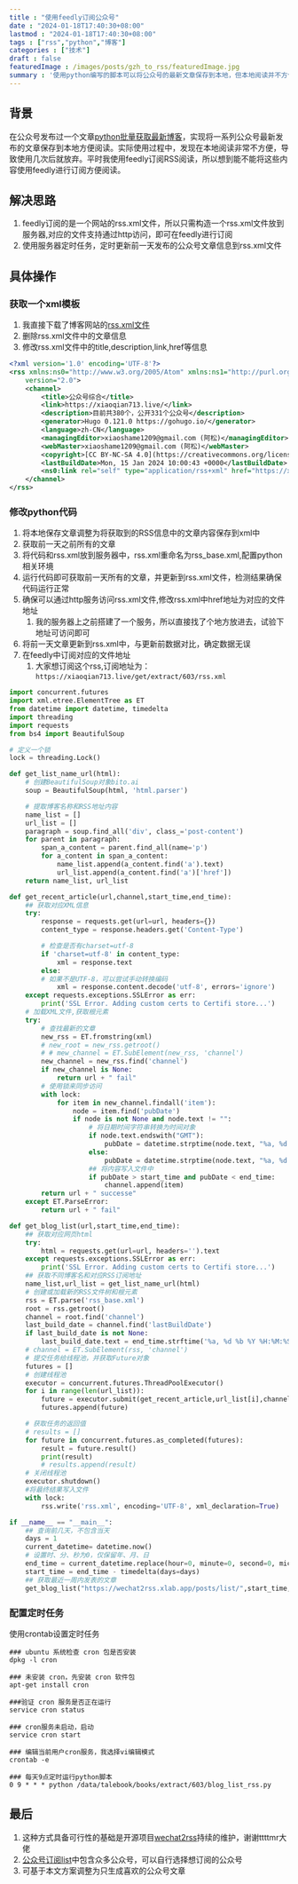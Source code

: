 ```yaml
---
title : "使用feedly订阅公众号" 
date : "2024-01-18T17:40:30+08:00" 
lastmod : "2024-01-18T17:40:30+08:00" 
tags : ["rss","python","博客"] 
categories : ["技术"]
draft : false
featuredImage : /images/posts/gzh_to_rss/featuredImage.jpg
summary : '使用python编写的脚本可以将公众号的最新文章保存到本地，但本地阅读并不方便。作者通过使用feedly来订阅文章的方式解决了这个问题。'
---
```


## 背景

在公众号发布过一个文章[python批量获取最新博客](https://mp.weixin.qq.com/s?__biz=Mzg2ODg5MTk3MQ==&mid=2247483963&idx=1&sn=35a16a0a6e6308b2c566629cda770593&chksm=cea42e17f9d3a7016925cf2bbb975ad81c42f9d89353e2677fd8aba3b84b4e68c35c43b2ea93#rd)，实现将一系列公众号最新发布的文章保存到本地方便阅读。实际使用过程中，发现在本地阅读非常不方便，导致使用几次后就放弃。平时我使用feedly订阅RSS阅读，所以想到能不能将这些内容使用feedly进行订阅方便阅读。

## 解决思路

1. feedly订阅的是一个网站的rss.xml文件，所以只需构造一个rss.xml文件放到服务器,对应的文件支持通过http访问，即可在feedly进行订阅
2. 使用服务器定时任务，定时更新前一天发布的公众号文章信息到rss.xml文件

## 具体操作

### 获取一个xml模板

1. 我直接下载了博客网站的[rss.xml文件](https://xiaoshame.github.io/rss.xml)
2. 删除rss.xml文件中的文章信息
3. 修改rss.xml文件中的title,description,link,href等信息

```xml
<?xml version='1.0' encoding='UTF-8'?>
<rss xmlns:ns0="http://www.w3.org/2005/Atom" xmlns:ns1="http://purl.org/rss/1.0/modules/content/"
    version="2.0">
    <channel>
        <title>公众号综合</title>
        <link>https://xiaoqian713.live/</link>
        <description>目前共380个，公开331个公众号</description>
        <generator>Hugo 0.121.0 https://gohugo.io/</generator>
        <language>zh-CN</language>
        <managingEditor>xiaoshame1209@gmail.com (阿松)</managingEditor>
        <webMaster>xiaoshame1209@gmail.com (阿松)</webMaster>
        <copyright>[CC BY-NC-SA 4.0](https://creativecommons.org/licenses/by-nc-sa/4.0/deed.zh)</copyright>
        <lastBuildDate>Mon, 15 Jan 2024 10:00:43 +0000</lastBuildDate>
        <ns0:link rel="self" type="application/rss+xml" href="https://xiaoqian713.live/get/extract/603/rss.xml" />
    </channel>
</rss>
```

### 修改python代码

1. 将本地保存文章调整为将获取到的RSS信息中的文章内容保存到xml中
2. 获取前一天之前所有的文章
3. 将代码和rss.xml放到服务器中，rss.xml重命名为rss_base.xml,配置python相关环境
4. 运行代码即可获取前一天所有的文章，并更新到rss.xml文件，检测结果确保代码运行正常
5. 确保可以通过http服务访问rss.xml文件,修改rss.xml中href地址为对应的文件地址
    1. 我的服务器上之前搭建了一个服务，所以直接找了个地方放进去，试验下地址可访问即可
6. 将前一天文章更新到rss.xml中，与更新前数据对比，确定数据无误
7. 在feedly中订阅对应的文件地址
    1. 大家想订阅这个rss,订阅地址为：`https://xiaoqian713.live/get/extract/603/rss.xml`

```python
import concurrent.futures
import xml.etree.ElementTree as ET
from datetime import datetime, timedelta
import threading
import requests
from bs4 import BeautifulSoup

# 定义一个锁
lock = threading.Lock()

def get_list_name_url(html):
    # 创建BeautifulSoup对象bito.ai
    soup = BeautifulSoup(html, 'html.parser')

    # 提取博客名称和RSS地址内容
    name_list = []
    url_list = []
    paragraph = soup.find_all('div', class_='post-content')
    for parent in paragraph:
        span_a_content = parent.find_all(name='p')
        for a_content in span_a_content:
            name_list.append(a_content.find('a').text)
            url_list.append(a_content.find('a')['href'])
    return name_list, url_list

def get_recent_article(url,channel,start_time,end_time):
    ## 获取对应XML信息
    try:
        response = requests.get(url=url, headers={})
        content_type = response.headers.get('Content-Type')

        # 检查是否有charset=utf-8
        if 'charset=utf-8' in content_type:
            xml = response.text
        else:
        # 如果不是UTF-8，可以尝试手动转换编码
            xml = response.content.decode('utf-8', errors='ignore')
    except requests.exceptions.SSLError as err:
        print('SSL Error. Adding custom certs to Certifi store...')
    # 加载XML文件,获取根元素
    try:
        # 查找最新的文章
        new_rss = ET.fromstring(xml)
        # new_root = new_rss.getroot()
        # # mew_channel = ET.SubElement(new_rss, 'channel')
        new_channel = new_rss.find('channel')
        if new_channel is None:
            return url + " fail"
        # 使用锁来同步访问
        with lock:
            for item in new_channel.findall('item'):
                node = item.find('pubDate')
                if node is not None and node.text != "":
                    # 将日期时间字符串转换为时间对象
                    if node.text.endswith("GMT"):
                        pubDate = datetime.strptime(node.text, "%a, %d %b %Y %H:%M:%S %Z").replace(tzinfo=None)
                    else:
                        pubDate = datetime.strptime(node.text, "%a, %d %b %Y %H:%M:%S %z").replace(tzinfo=None)
                    ## 将内容写入文件中
                    if pubDate > start_time and pubDate < end_time:
                        channel.append(item)
        return url + " successe"
    except ET.ParseError:
        return url + " fail"

def get_blog_list(url,start_time,end_time):
    ## 获取对应网页html
    try:
        html = requests.get(url=url, headers='').text
    except requests.exceptions.SSLError as err:
        print('SSL Error. Adding custom certs to Certifi store...')
    ## 获取不同博客名和对应RSS订阅地址
    name_list,url_list = get_list_name_url(html)
    # 创建或加载新的RSS文件树和根元素
    rss = ET.parse('rss_base.xml')
    root = rss.getroot()
    channel = root.find('channel')
    last_build_date = channel.find('lastBuildDate')
    if last_build_date is not None:
        last_build_date.text = end_time.strftime('%a, %d %b %Y %H:%M:%S %z')
    # channel = ET.SubElement(rss, 'channel')
    # 提交任务给线程池，并获取Future对象
    futures = []
    # 创建线程池
    executor = concurrent.futures.ThreadPoolExecutor()
    for i in range(len(url_list)):
        future = executor.submit(get_recent_article,url_list[i],channel,start_time,end_time)
        futures.append(future)

    # 获取任务的返回值
    # results = []
    for future in concurrent.futures.as_completed(futures):
        result = future.result()
        print(result)
        # results.append(result)
    # 关闭线程池
    executor.shutdown()
    #将最终结果写入文件
    with lock:
        rss.write('rss.xml', encoding='UTF-8', xml_declaration=True)

if __name__ == "__main__":
    ## 查询前几天，不包含当天
    days = 1
    current_datetime= datetime.now()
    # 设置时、分、秒为0，仅保留年、月、日
    end_time = current_datetime.replace(hour=0, minute=0, second=0, microsecond=0)
    start_time = end_time - timedelta(days=days)
    ## 获取最近一周内发表的文章
    get_blog_list("https://wechat2rss.xlab.app/posts/list/",start_time,end_time)

```

### 配置定时任务

使用crontab设置定时任务

```plaintext
### ubuntu 系统检查 cron 包是否安装
dpkg -l cron 

### 未安装 cron，先安装 cron 软件包
apt-get install cron

###验证 cron 服务是否正在运行
service cron status

### cron服务未启动，启动
service cron start

### 编辑当前用户cron服务，我选择vi编辑模式
crontab -e

### 每天9点定时运行python脚本
0 9 * * * python /data/talebook/books/extract/603/blog_list_rss.py
```

## 最后

1. 这种方式具备可行性的基础是开源项目[wechat2rss](https://github.com/ttttmr/wechat2rss)持续的维护，谢谢ttttmr大佬
2. [公众号订阅list](https://wechat2rss.xlab.app/posts/list/)中包含众多公众号，可以自行选择想订阅的公众号
3. 可基于本文方案调整为只生成喜欢的公众号文章
